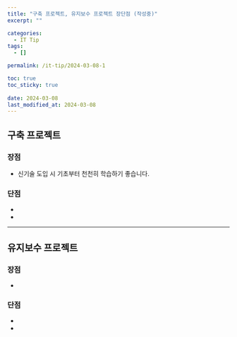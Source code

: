 ```yaml
---
title: "구축 프로젝트, 유지보수 프로젝트 장단점 (작성중)"
excerpt: ""

categories:
  - IT Tip
tags:
  - []

permalink: /it-tip/2024-03-08-1

toc: true
toc_sticky: true
 
date: 2024-03-08
last_modified_at: 2024-03-08
---
```


## 구축 프로젝트

### 장점
* 신기술 도입 시 기초부터 천천히 학습하기 좋습니다.

### 단점
* 
* 

---

## 유지보수 프로젝트

### 장점
* 

### 단점
* 
* 